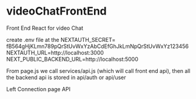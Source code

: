 # videoChatFrontEnd

Front End React for video Chat

create .env file at the
NEXTAUTH_SECRET= fB564gHjKLmn789pQrStUvWxYzAbCdEfGhJkLmNpQrStUvWxYz123456
NEXTAUTH_URL=http://localhost:3000
NEXT_PUBLIC_BACKEND_URL=http://localhost:5000

From page.js we call services/api.js (which will call front end api), then all the backend api is stored in api/auth or api/user

Left Connection page API
